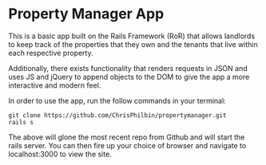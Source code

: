 # Property Manager App

This is a basic app built on the Rails Framework (RoR) that allows landlords to keep track of the properties that they own and the tenants that live within each respective property.

Additionally, there exists functionality that renders requests in JSON and uses JS and jQuery to append objects to the DOM to give the app a more interactive and modern feel.

In order to use the app, run the follow commands in your terminal:

```
git clone https://github.com/ChrisPhilbin/propertymanager.git
rails s
```

The above will glone the most recent repo from Github and will start the rails server.  You can then fire up your choice of browser and navigate to localhost:3000 to view the site.